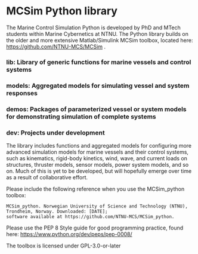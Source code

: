 # MCSim Python library
The Marine Control Simulation Python is developed by PhD and MTech students within Marine Cybernetics  at NTNU. The Python library builds on the older and more extensive Matlab/Simulink MCSim toolbox, located here: https://github.com/NTNU-MCS/MCSim .  

### lib: Library of generic functions for marine vessels and control systems
### models: Aggregated models for simulating vessel and system responses 
### demos: Packages of parameterized vessel or system models for demonstrating simulation of complete systems
### dev: Projects under development

The library includes functions and aggregated models for configuring more advanced simulation models for marine vessels and their control systems, such as kinematics, rigid-body kinetics, wind, wave, and current loads on structures, thruster models, sensor models, power system models, and so on. Much of this is yet to be developed, but will hopefully emerge over time as a result of collaborative effort.

Please include the following reference when you use the MCSim_python toolbox: 

    MCSim_python. Norwegian University of Science and Technology (NTNU), Trondheim, Norway. Downloaded: [DATE]; 
    software available at https://github.com/NTNU-MCS/MCSim_python.

Please use the PEP 8 Style guide for good programming practice, found here: https://www.python.org/dev/peps/pep-0008/ 


The toolbox is licensed under GPL-3.0-or-later
